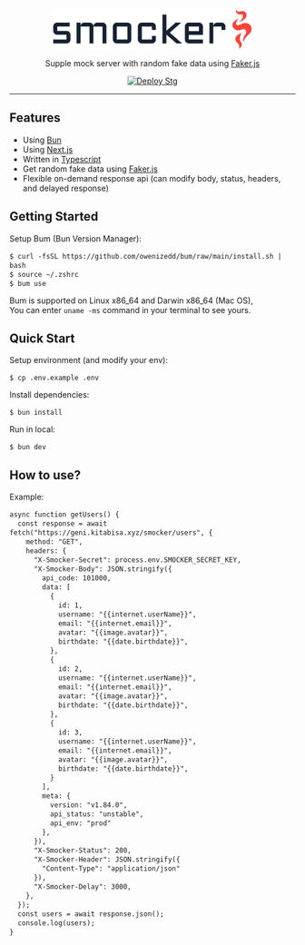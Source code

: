 <p align="center">
  <a href="https://kitabisa.com" target="_blank">
    <picture>
      <source media="(prefers-color-scheme: dark)" srcset=".github/assets/logo-dark.svg">
      <source media="(prefers-color-scheme: light)" srcset=".github/assets/logo-light.svg">
      <img alt="Smocker" src=".github/assets/logo-light.svg" width="350" height="70" style="max-width: 100%;">
    </picture>
  </a>
</p>

<p align="center">
  Supple mock server with random fake data using <a href="https://github.com/faker-js/faker">Faker.js</a>
</p>

<p align="center">
  <a href="https://github.com/kitabisa/smocker/actions/workflows/deploy-stg.yaml"><img src="https://github.com/kitabisa/smocker/actions/workflows/deploy-stg.yaml/badge.svg" alt="Deploy Stg" /></a>
</p>

------

## Features

 * Using [Bun](https://github.com/oven-sh/bun)
 * Using [Next.js](https://github.com/vercel/next.js)
 * Written in [Typescript](https://github.com/microsoft/TypeScript)
 * Get random fake data using [Faker.js](https://github.com/faker-js/faker)
 * Flexible on-demand response api (can modify body, status, headers, and delayed response)

## Getting Started

Setup Bum (Bun Version Manager):

```
$ curl -fsSL https://github.com/owenizedd/bum/raw/main/install.sh | bash
$ source ~/.zshrc
$ bum use
```
Bum is supported on Linux x86_64 and Darwin x86_64 (Mac OS),<br/>
You can enter `uname -ms` command in your terminal to see yours.

## Quick Start

Setup environment (and modify your env):

```
$ cp .env.example .env
```

Install dependencies:

```
$ bun install
```

Run in local:

```
$ bun dev
```

## How to use?

Example:

```
async function getUsers() {
  const response = await fetch("https://geni.kitabisa.xyz/smocker/users", {
    method: "GET",
    headers: {
      "X-Smocker-Secret": process.env.SMOCKER_SECRET_KEY,
      "X-Smocker-Body": JSON.stringify({
        api_code: 101000,
        data: [
          {
            id: 1,
            username: "{{internet.userName}}",
            email: "{{internet.email}}",
            avatar: "{{image.avatar}}",
            birthdate: "{{date.birthdate}}",
          },
          {
            id: 2,
            username: "{{internet.userName}}",
            email: "{{internet.email}}",
            avatar: "{{image.avatar}}",
            birthdate: "{{date.birthdate}}",
          },
          {
            id: 3,
            username: "{{internet.userName}}",
            email: "{{internet.email}}",
            avatar: "{{image.avatar}}",
            birthdate: "{{date.birthdate}}",
          }
        ],
        meta: {
          version: "v1.84.0",
          api_status: "unstable",
          api_env: "prod"
        },
      }),
      "X-Smocker-Status": 200,
      "X-Smocker-Header": JSON.stringify({
        "Content-Type": "application/json"
      }),
      "X-Smocker-Delay": 3000,
    },
  });
  const users = await response.json();
  console.log(users);
}
```
